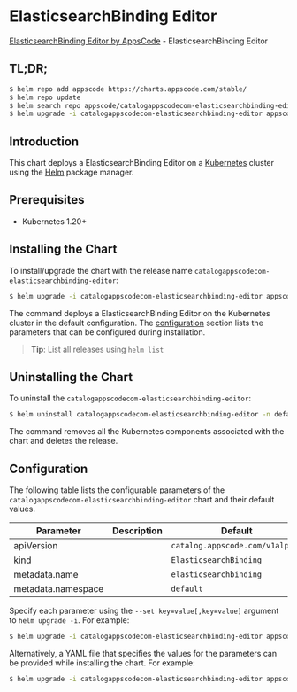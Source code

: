 # ElasticsearchBinding Editor

[ElasticsearchBinding Editor by AppsCode](https://appscode.com) - ElasticsearchBinding Editor

## TL;DR;

```bash
$ helm repo add appscode https://charts.appscode.com/stable/
$ helm repo update
$ helm search repo appscode/catalogappscodecom-elasticsearchbinding-editor --version=v0.23.0
$ helm upgrade -i catalogappscodecom-elasticsearchbinding-editor appscode/catalogappscodecom-elasticsearchbinding-editor -n default --create-namespace --version=v0.23.0
```

## Introduction

This chart deploys a ElasticsearchBinding Editor on a [Kubernetes](http://kubernetes.io) cluster using the [Helm](https://helm.sh) package manager.

## Prerequisites

- Kubernetes 1.20+

## Installing the Chart

To install/upgrade the chart with the release name `catalogappscodecom-elasticsearchbinding-editor`:

```bash
$ helm upgrade -i catalogappscodecom-elasticsearchbinding-editor appscode/catalogappscodecom-elasticsearchbinding-editor -n default --create-namespace --version=v0.23.0
```

The command deploys a ElasticsearchBinding Editor on the Kubernetes cluster in the default configuration. The [configuration](#configuration) section lists the parameters that can be configured during installation.

> **Tip**: List all releases using `helm list`

## Uninstalling the Chart

To uninstall the `catalogappscodecom-elasticsearchbinding-editor`:

```bash
$ helm uninstall catalogappscodecom-elasticsearchbinding-editor -n default
```

The command removes all the Kubernetes components associated with the chart and deletes the release.

## Configuration

The following table lists the configurable parameters of the `catalogappscodecom-elasticsearchbinding-editor` chart and their default values.

|     Parameter      | Description |                  Default                   |
|--------------------|-------------|--------------------------------------------|
| apiVersion         |             | <code>catalog.appscode.com/v1alpha1</code> |
| kind               |             | <code>ElasticsearchBinding</code>          |
| metadata.name      |             | <code>elasticsearchbinding</code>          |
| metadata.namespace |             | <code>default</code>                       |


Specify each parameter using the `--set key=value[,key=value]` argument to `helm upgrade -i`. For example:

```bash
$ helm upgrade -i catalogappscodecom-elasticsearchbinding-editor appscode/catalogappscodecom-elasticsearchbinding-editor -n default --create-namespace --version=v0.23.0 --set apiVersion=catalog.appscode.com/v1alpha1
```

Alternatively, a YAML file that specifies the values for the parameters can be provided while
installing the chart. For example:

```bash
$ helm upgrade -i catalogappscodecom-elasticsearchbinding-editor appscode/catalogappscodecom-elasticsearchbinding-editor -n default --create-namespace --version=v0.23.0 --values values.yaml
```
